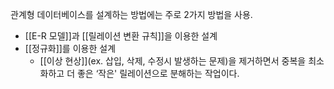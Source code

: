 관계형 데이터베이스를 설계하는 방법에는 주로 2가지 방법을 사용. 

- [[E-R 모델]]과 [[릴레이션 변환 규칙]]을 이용한 설계
- [[정규화]]를 이용한 설계
	- [[이상 현상]](ex. 삽입, 삭제, 수정시 발생하는 문제)을 제거하면서 중복을 최소화하고 더 좋은 ‘작은' 릴레이션으로 분해하는 작업이다.